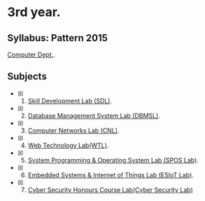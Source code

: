 # 3rd year.

## Syllabus: Pattern 2015
[Computer Dept.](http://collegecirculars.unipune.ac.in/sites/documents/Syllabus%202017/TE_Computer_Engg_Syllabus_2015_Course_10.072018.pdf).

## Subjects

- [x] 1. [Skill Development Lab (SDL)](SDL).
- [x] 2. [Database Management System Lab (DBMSL)](DBMS%20Lab).
- [x] 3. [Computer Networks Lab (CNL)](CNL).
- [x] 4. [Web Technology Lab(WTL)](WT%20Lab).
- [x] 5. [System Programming & Operating System Lab (SPOS Lab)](SPOS%20Lab).
- [x] 6. [Embedded Systems & Internet of Things Lab (ESIoT Lab)](ESIoT%20Lab).
- [x] 7. [Cyber Security Honours Course Lab(Cyber Security Lab)](Cyber%20Security%20Lab)
